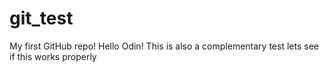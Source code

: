 # git_test
My first GitHub repo!
Hello Odin!
This is also a complementary test
lets see if this works properly
